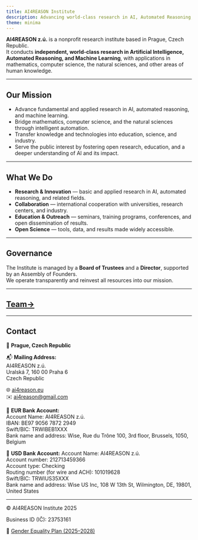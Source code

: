 ```yaml
---
title: AI4REASON Institute
description: Advancing world-class research in AI, Automated Reasoning, and Machine Learning.
theme: minima
---
```



**AI4REASON z.ú.** is a nonprofit research institute based in Prague, Czech Republic.  
It conducts **independent, world-class research in Artificial Intelligence, Automated Reasoning, and Machine Learning**, with applications in mathematics, computer science, the natural sciences, and other areas of human knowledge.

---

## Our Mission
- Advance fundamental and applied research in AI, automated reasoning, and machine learning.  
- Bridge mathematics, computer science, and the natural sciences through intelligent automation.  
- Transfer knowledge and technologies into education, science, and industry.  
- Serve the public interest by fostering open research, education, and a deeper understanding of AI and its impact.

---

## What We Do
- **Research & Innovation** — basic and applied research in AI, automated reasoning, and related fields.  
- **Collaboration** — international cooperation with universities, research centers, and industry.  
- **Education & Outreach** — seminars, training programs, conferences, and open dissemination of results.  
- **Open Science** — tools, data, and results made widely accessible.

---

## Governance
The Institute is managed by a **Board of Trustees** and a **Director**, supported by an Assembly of Founders.  
We operate transparently and reinvest all resources into our mission.

---

## [Team→](people.md)

---


## Contact
📍 **Prague, Czech Republic**  

📬 **Mailing Address:**  
AI4REASON z.ú.<br>
Uralská 7, 160 00 Praha 6<br>
Czech Republic 

🌐 [ai4reason.eu](https://ai4reason.eu)<br>
✉️ ai4reason@gmail.com

🏦 **EUR Bank Account:**  
Account Name: AI4REASON z.ú.<br>
IBAN: BE97 9056 7872 2949<br>
Swift/BIC: TRWIBEB1XXX<br>
Bank name and address: Wise, Rue du Trône 100, 3rd floor, Brussels, 1050, Belgium

🏦 **USD Bank Account:**
Account Name: AI4REASON z.ú.<br>
Account number: 212713459366<br>
Account type: Checking<br>
Routing number (for wire and ACH): 101019628<br>
Swift/BIC: TRWIUS35XXX<br>
Bank name and address: Wise US Inc, 108 W 13th St, Wilmington, DE, 19801, United States


---

© AI4REASON Institute 2025

Business ID (IČ): 23753161

📄 [Gender Equality Plan (2025–2028)](https://ai4reason.eu/gender-equality-plan.pdf)

